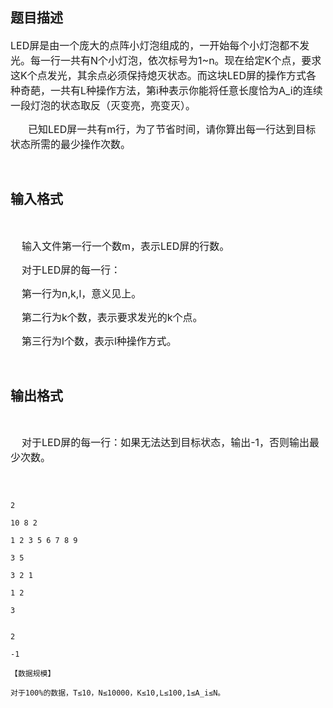 ## 题目描述

<div align="center"></div>
<div>
 <span style="font-size: 12pt">LED屏是由一个庞大的点阵小灯泡组成的，一开始每个小灯泡都不发光。每一行一共有N个小灯泡，依次标号为1~n。现在给定K个点，要求这K个点发光，其余点必须保持熄灭状态。而这块LED屏的操作方式各种奇葩，一共有L种操作方法，第i种表示你能将任意长度恰为A_i的连续一段灯泡的状态取反（灭变亮，亮变灭）。</span>
</div>
<div style="text-indent: 21pt">
 <span style="font-size: 12pt">已知LED屏一共有m行，为了节省时间，请你算出每一行达到目标状态所需的最少操作次数。</span>
</div>
<div>
  
</div>

## 输入格式

<div>
  
</div>
<div>
 <span style="font-size: 12pt">    </span><span style="font-size: 12pt">输入文件第一行一个数m，表示LED屏的行数。</span>
</div>
<div>
 <span style="font-size: 12pt">    </span><span style="font-size: 12pt">对于LED屏的每一行：</span>
</div>
<div>
 <span style="font-size: 12pt">    </span><span style="font-size: 12pt">第一行为n,k,l，意义见上。</span>
</div>
<div>
 <span style="font-size: 12pt">    </span><span style="font-size: 12pt">第二行为k个数，表示要求发光的k个点。</span>
</div>
<div>
 <span style="font-size: 12pt">    </span><span style="font-size: 12pt">第三行为l个数，表示l种操作方式。</span>
</div>
<div>
  
</div>

## 输出格式

<div>
 <div>
   
 </div>
 <div>
  <span style="font-size: 12pt">    </span><span style="font-size: 12pt">对于LED屏的每一行：如果无法达到目标状态，输出-1，否则输出最少次数。</span>
 </div>
 <div>
   
 </div>
</div>

```input1
2
10 8 2
1 2 3 5 6 7 8 9
3 5
3 2 1
1 2
3
```
```output1
2
-1
【数据规模】
对于100%的数据，T≤10，N≤10000，K≤10,L≤100,1≤A_i≤N。
```
